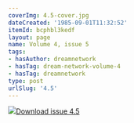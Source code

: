 ```yaml
---
coverImg: 4.5-cover.jpg
dateCreated: '1985-09-01T11:32:52'
itemId: bcphbl3kedf
layout: page
name: Volume 4, issue 5
tags:
- hasAuthor: dreamnetwork
- hasTag: dream-network-volume-4
- hasTag: dreamnetwork
type: post
urlSlug: '4.5'
---
```

<img class="card-journal-img" src="../images/4.5-rect.jpg"/><a href="../files/pdfs/Volume_4/4.5-Dream-Network-Bulletin_Volume-4-Number-5.pdf" download="">Download issue 4.5</a>